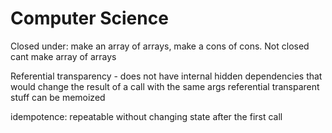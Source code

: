 # Computer Science

Closed under: make an array of arrays, make a cons of cons. Not closed cant make array of arrays

Referential transparency - does not have internal hidden dependencies that would change the result of a call with the same args
referential transparent stuff can be memoized

idempotence: repeatable without changing state after the first call
